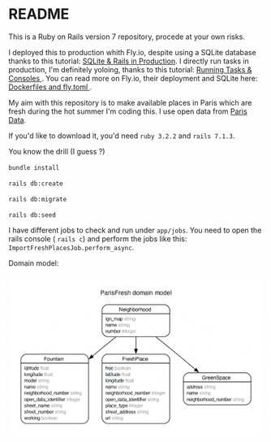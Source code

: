 # README

This is a Ruby on Rails version 7 repository, procede at your own risks. 

I deployed this to production whith Fly.io, despite using a SQLite database thanks to this tutorial: [SQLite & Rails in Production](https://fly.io/ruby-dispatch/sqlite-and-rails-in-production/). I directly run tasks in production, I'm definitely yoloing, thanks to this tutorial: [Running Tasks & Consoles
](https://fly.io/docs/rails/the-basics/run-tasks-and-consoles/). You can read more on Fly.io, their deployment and SQLite here: [Dockerfiles and fly.toml
](https://fly.io/docs/rails/getting-started/dockerfiles/#shelling-in).

My aim with this repository is to make available places in Paris which are fresh during the hot summer I'm coding this. I use open data from [Paris Data](https://opendata.paris.fr/).

If you'd like to download it, you'd need `ruby 3.2.2` and `rails 7.1.3`.

You know the drill (I guess ?)

`bundle install`

`rails db:create`

`rails db:migrate`

`rails db:seed`

I have different jobs to check and run under `app/jobs`. You need to open the rails console ( `rails c`) and perform the jobs like this: `ImportFreshPlacesJob.perform_async`.

Domain model:

![](./domain_model.png)
